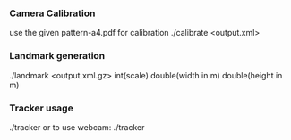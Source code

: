 

### Camera Calibration
use the given pattern-a4.pdf for calibration
 ./calibrate <output.xml>

### Landmark generation
./landmark <image-input> <output.xml.gz> int(scale) double(width in m) double(height in m)


### Tracker usage

./tracker <filename>
or to use webcam:
./tracker 

